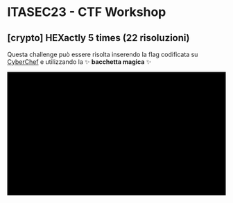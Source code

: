 # ITASEC23 - CTF Workshop

## [crypto] HEXactly 5 times (22 risoluzioni)

Questa challenge può essere risolta inserendo la flag codificata su [CyberChef](https://gchq.github.io/CyberChef/) e utilizzando la ✨ **bacchetta magica** ✨

![soluzione](writeup/solution.gif)
